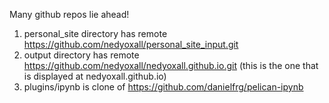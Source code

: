 Many github repos lie ahead!

1. personal_site directory has remote https://github.com/nedyoxall/personal_site_input.git
2. output directory has remote https://github.com/nedyoxall/nedyoxall.github.io.git (this is the one that is displayed at nedyoxall.github.io)
3. plugins/ipynb is clone of https://github.com/danielfrg/pelican-ipynb